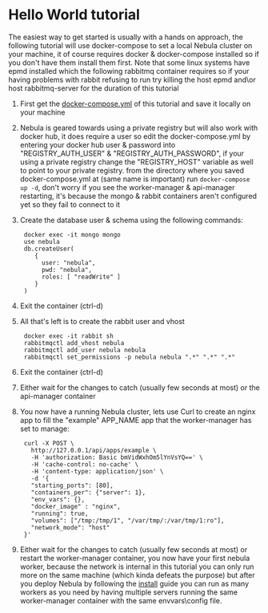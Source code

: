 # Hello World tutorial

The easiest way to get started is usually with a hands on approach, the following tutorial will use docker-compose to set a local Nebula cluster on your machine, it of course requires docker & docker-compose installed so if you don't have them install them first.
Note that some linux systems have epmd installed which the following rabbitmq container requires so if your having problems with rabbit refusing to run try killing the host epmd and\or host rabbitmq-server for the duration of this tutorial

1. First get the [docker-compose.yml](https://github.com/nebula-orchestrator/docs/blob/master/examples/hello-world/docker-compose.yml) of this tutorial and save it locally on your machine
2. Nebula is geared towards using a private registry but will also work with docker hub, it does require a user so edit the docker-compose.yml by entering your docker hub user & password into "REGISTRY_AUTH_USER" & "REGISTRY_AUTH_PASSWORD", if your using a private registry change the "REGISTRY_HOST" variable as well to point to your private registry.
from the directory where you saved docker-compose.yml at (same name is important) run `docker-compose up -d`, don't worry if you see the worker-manager & api-manager restarting, it's because the mongo & rabbit containers aren't configured yet so they fail to connect to it
3. Create the database user & schema using the following commands:

        docker exec -it mongo mongo
        use nebula
        db.createUser(
           {
             user: "nebula",
             pwd: "nebula",
             roles: [ "readWrite" ]
           }
        )
        

4. Exit the container (ctrl-d)
5. All that's left is to create the rabbit user and vhost

        docker exec -it rabbit sh
        rabbitmqctl add_vhost nebula
        rabbitmqctl add_user nebula nebula
        rabbitmqctl set_permissions -p nebula nebula ".*" ".*" ".*"
        

6. Exit the container (ctrl-d)
7. Either wait for the changes to catch (usually few seconds at most) or the api-manager container
8. You now have a running Nebula cluster, lets use Curl to create an nginx app to fill the "example" APP_NAME app that the worker-manager has set to manage:

        curl -X POST \
          http://127.0.0.1/api/apps/example \
          -H 'authorization: Basic bmVidWxhOm5lYnVsYQ==' \
          -H 'cache-control: no-cache' \
          -H 'content-type: application/json' \
          -d '{
          "starting_ports": [80],
          "containers_per": {"server": 1},
          "env_vars": {},
          "docker_image" : "nginx",
          "running": true,
          "volumes": ["/tmp:/tmp/1", "/var/tmp/:/var/tmp/1:ro"],
          "network_mode": "host"
        }'
        
9. Either wait for the changes to catch (usually few seconds at most) or restart the worker-manager container, you now have your first nebula worker, because the network is internal in this tutorial you can only run more on the same machine (which kinda defeats the purpose) but after you deploy Nebula by following the [install](install.md) guide you can run as many workers as you need by having multiple servers running the same worker-manager container with the same envvars\config file.